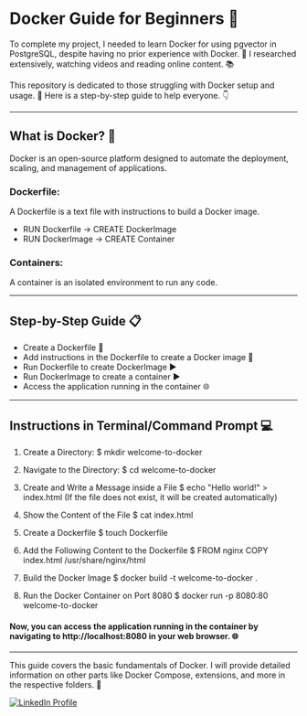 # Docker Guide for Beginners 🐳

To complete my project, I needed to learn Docker for using pgvector in PostgreSQL, despite having no prior experience with Docker. 🚀 I researched extensively, watching videos and reading online content. 📚

This repository is dedicated to those struggling with Docker setup and usage. 🐳 Here is a step-by-step guide to help everyone. 👇
________________________________________________________________________________________________________________________________________________________________________

## What is Docker? 🤔
Docker is an open-source platform designed to automate the deployment, scaling, and management of applications.

### Dockerfile: 
A Dockerfile is a text file with instructions to build a Docker image.

* RUN Dockerfile → CREATE DockerImage
* RUN DockerImage → CREATE Container

### Containers: 
A container is an isolated environment to run any code.

________________________________________________________________________________________________________________________________________________________________________

## Step-by-Step Guide 📋

* Create a Dockerfile 📄
* Add instructions in the Dockerfile to create a Docker image 📝
* Run Dockerfile to create DockerImage ▶️
* Run DockerImage to create a container ▶️
* Access the application running in the container 🌐

________________________________________________________________________________________________________________________________________________________________________

## Instructions in Terminal/Command Prompt 💻

1. Create a Directory:
   $ mkdir welcome-to-docker

   
2. Navigate to the Directory:
   $ cd welcome-to-docker

3. Create and Write a Message inside a File
   $ echo "Hello world!" > index.html
(If the file does not exist, it will be created automatically)

4. Show the Content of the File
   $ cat index.html

5. Create a Dockerfile
   $ touch Dockerfile


6. Add the Following Content to the Dockerfile
   $ FROM nginx
     COPY index.html /usr/share/nginx/html

7. Build the Docker Image
   $  docker build -t welcome-to-docker .

8. Run the Docker Container on Port 8080
   $ docker run -p 8080:80 welcome-to-docker

#### Now, you can access the application running in the container by navigating to http://localhost:8080 in your web browser. 🌐

________________________________________________________________________________________________________________________________________________________________________


This guide covers the basic fundamentals of Docker. I will provide detailed information on other parts like Docker Compose, extensions, and more in the respective folders. 📂





<a href="https://www.linkedin.com/in/mansi-more-0943/"> ![LinkedIn Profile](https://img.shields.io/badge/LinkedIn-0077B5?style=for-the-badge&logo=linkedin&logoColor=white) </a>




